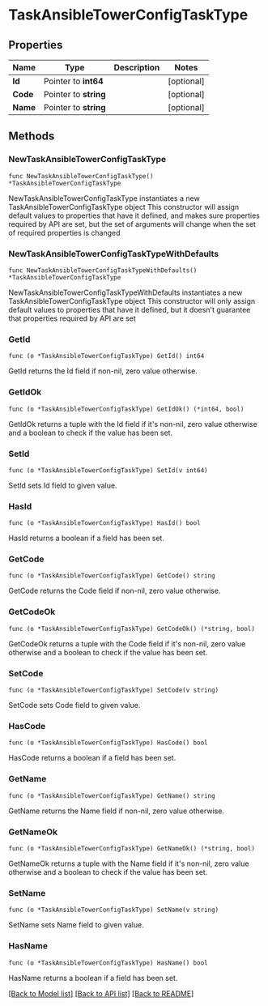 # TaskAnsibleTowerConfigTaskType

## Properties

Name | Type | Description | Notes
------------ | ------------- | ------------- | -------------
**Id** | Pointer to **int64** |  | [optional] 
**Code** | Pointer to **string** |  | [optional] 
**Name** | Pointer to **string** |  | [optional] 

## Methods

### NewTaskAnsibleTowerConfigTaskType

`func NewTaskAnsibleTowerConfigTaskType() *TaskAnsibleTowerConfigTaskType`

NewTaskAnsibleTowerConfigTaskType instantiates a new TaskAnsibleTowerConfigTaskType object
This constructor will assign default values to properties that have it defined,
and makes sure properties required by API are set, but the set of arguments
will change when the set of required properties is changed

### NewTaskAnsibleTowerConfigTaskTypeWithDefaults

`func NewTaskAnsibleTowerConfigTaskTypeWithDefaults() *TaskAnsibleTowerConfigTaskType`

NewTaskAnsibleTowerConfigTaskTypeWithDefaults instantiates a new TaskAnsibleTowerConfigTaskType object
This constructor will only assign default values to properties that have it defined,
but it doesn't guarantee that properties required by API are set

### GetId

`func (o *TaskAnsibleTowerConfigTaskType) GetId() int64`

GetId returns the Id field if non-nil, zero value otherwise.

### GetIdOk

`func (o *TaskAnsibleTowerConfigTaskType) GetIdOk() (*int64, bool)`

GetIdOk returns a tuple with the Id field if it's non-nil, zero value otherwise
and a boolean to check if the value has been set.

### SetId

`func (o *TaskAnsibleTowerConfigTaskType) SetId(v int64)`

SetId sets Id field to given value.

### HasId

`func (o *TaskAnsibleTowerConfigTaskType) HasId() bool`

HasId returns a boolean if a field has been set.

### GetCode

`func (o *TaskAnsibleTowerConfigTaskType) GetCode() string`

GetCode returns the Code field if non-nil, zero value otherwise.

### GetCodeOk

`func (o *TaskAnsibleTowerConfigTaskType) GetCodeOk() (*string, bool)`

GetCodeOk returns a tuple with the Code field if it's non-nil, zero value otherwise
and a boolean to check if the value has been set.

### SetCode

`func (o *TaskAnsibleTowerConfigTaskType) SetCode(v string)`

SetCode sets Code field to given value.

### HasCode

`func (o *TaskAnsibleTowerConfigTaskType) HasCode() bool`

HasCode returns a boolean if a field has been set.

### GetName

`func (o *TaskAnsibleTowerConfigTaskType) GetName() string`

GetName returns the Name field if non-nil, zero value otherwise.

### GetNameOk

`func (o *TaskAnsibleTowerConfigTaskType) GetNameOk() (*string, bool)`

GetNameOk returns a tuple with the Name field if it's non-nil, zero value otherwise
and a boolean to check if the value has been set.

### SetName

`func (o *TaskAnsibleTowerConfigTaskType) SetName(v string)`

SetName sets Name field to given value.

### HasName

`func (o *TaskAnsibleTowerConfigTaskType) HasName() bool`

HasName returns a boolean if a field has been set.


[[Back to Model list]](../README.md#documentation-for-models) [[Back to API list]](../README.md#documentation-for-api-endpoints) [[Back to README]](../README.md)


